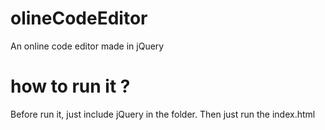 # olineCodeEditor
An online code editor made in jQuery

# how to run it ?
Before run it, just include jQuery in the folder. Then just run the index.html
